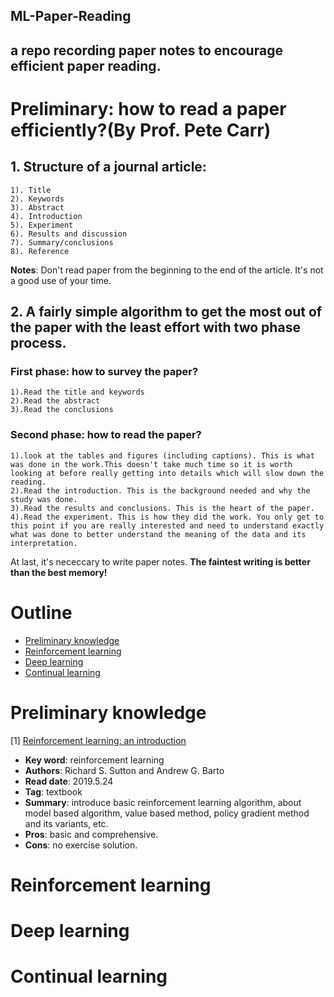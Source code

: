 ML-Paper-Reading
---
a repo recording paper notes to encourage efficient paper reading.
---
# Preliminary: how to read a paper efficiently?(By Prof. Pete Carr)
## 1. Structure of a journal article:
    1). Title
    2). Keywords
    3). Abstract
    4). Introduction
    5). Experiment
    6). Results and discussion
    7). Summary/conclusions
    8). Reference

**Notes**: Don't read paper from the beginning to the end of the article. It's not a good use of your time.
## 2. A fairly simple algorithm to get the most out of the paper with the least effort with two phase process.
### First phase: how to survey the paper?
    1).Read the title and keywords
    2).Read the abstract
    3).Read the conclusions
### Second phase: how to read the paper?
    1).look at the tables and figures (including captions). This is what was done in the work.This doesn't take much time so it is worth looking at before really getting into details which will slow down the reading.
    2).Read the introduction. This is the background needed and why the study was done.
    3).Read the results and conclusions. This is the heart of the paper.
    4).Read the experiment. This is how they did the work. You only get to this point if you are really interested and need to understand exactly what was done to better understand the meaning of the data and its interpretation. 


At last, it's nececcary to write paper notes. **The faintest writing is better than the best memory!** 

# Outline
* [Preliminary knowledge](#1)
* [Reinforcement learning](#2)
* [Deep learning](#3)
* [Continual learning](#4)

<a name="1"/>

# Preliminary knowledge

[1] [Reinforcement learning: an introduction](https://web.stanford.edu/class/psych209/Readings/SuttonBartoIPRLBook2ndEd.pdf)
* **Key word**: reinforcement learning
* **Authors**: Richard S. Sutton and Andrew G. Barto
* **Read date**: 2019.5.24
* **Tag**: textbook
* **Summary**: introduce basic reinforcement learning algorithm, about model based algorithm, value based method, policy gradient method and its variants, etc.
* **Pros**: basic and comprehensive.
* **Cons**: no exercise solution.

<a name="2"/>

# Reinforcement learning


<a name="3"/>

# Deep learning

<a name="4"/>

# Continual learning

